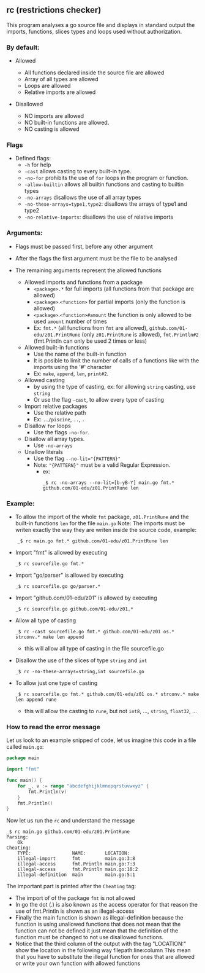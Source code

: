 ## rc (restrictions checker)

This program analyses a go source file and displays in standard output the imports, functions, slices types and loops used without authorization.

### By default:

- Allowed
  - All functions declared inside the source file are allowed
  - Array of all types are allowed
  - Loops are allowed
  - Relative imports are allowed

- Disallowed
  - NO imports are allowed
  - NO built-in functions are allowed.
  - NO casting is allowed

### Flags

- Defined flags:
  - `-h` for help
  - `-cast` allows casting to every built-in type.
  - `-no-for` prohibits the use of `for` loops in the program or function.
  - `-allow-builtin` allows all builtin functions and casting to builtin types
  - `-no-arrays` disallows the use of all array types
  - `-no-these-arrays=type1,type2`: disallows the arrays of type1 and type2
  - `-no-relative-imports`: disallows the use of relative imports

### Arguments:

- Flags must be passed first, before any other argument

- After the flags the first argument must be the file to be analysed

- The remaining arguments represent the allowed functions
  - Allowed imports and functions from a package
    - `<package>.*` for full imports (all functions from that package are allowed)
    - `<package>`.`<function>` for partial imports (only the function is allowed)
    - `<package>`.`<function>#amount` the function is only allowed to be used `amount` number of times
    - Ex: `fmt.*` (all functions from `fmt` are allowed), `github.com/01-edu/z01.PrintRune` (only `z01.PrintRune` is allowed), `fmt.Println#2` (fmt.Println can only be used 2 times or less)
  - Allowed built-in functions
    - Use the name of the built-in function
    - It is posible to limit the number of calls of a functions like with the imports using the '#' character
    - Ex: `make`, `append`, `len`, `print#2`.
  - Allowed casting
    - by using the type of casting, ex: for allowing `string` casting, use `string`
    - Or use the flag `-cast`, to allow every type of casting
  - Import relative packages
    - Use the relative path
    - Ex: `../piscine`, `..`, `.`
  - Disallow `for` loops
    - Use the flags `-no-for`.
  - Disallow all array types.
    - Use `-no-arrays`
  - Unallow literals
    - Use the flag `--no-lit="{PATTERN}"`
    - Note: `"{PATTERN}"` must be a valid Regular Expression.
      - ex:
        ```console
        _$ rc -no-arrays --no-lit=[b-yB-Y] main.go fmt.* github.com/01-edu/z01.PrintRune len 
        ```

### Example:

- To allow the import of the whole `fmt` package, `z01.PrintRune` and the built-in functions `len` for the file `main.go`
   Note: The imports must be writen exactly the way they are writen inside the source code, example:

```console
    _$ rc main.go fmt.* github.com/01-edu/z01.PrintRune len
```

- Import "fmt" is allowed by executing
    ```console
    _$ rc sourcefile.go fmt.*
    ```

- Import "go/parser" is allowed by executing
    ```console
    _$ rc sourcefile.go go/parser.*
    ```

- Import "github.com/01-edu/z01" is allowed by executing
    ```console
    _$ rc sourcefile.go github.com/01-edu/z01.*
    ```

- Allow all type of casting

    ```console
    _$ rc -cast sourcefile.go fmt.* github.com/01-edu/z01 os.* strconv.* make len append
    ```
  - this will allow all type of casting in the file sourcefile.go

- Disallow the use of the slices of type `string` and `int`

    ```console
    _$ rc -no-these-arrays=string,int sourcefile.go
    ```

- To allow just one type of casting

    ```console
    _$ rc sourcefile.go fmt.* github.com/01-edu/z01 os.* strconv.* make len append rune
    ```
  - this will allow the casting to `rune`, but not `int8`, ..., `string`, `float32`, ...

### How to read the error message

Let us look to an example snipped of code, let us imagine this code in a file called `main.go`:

```go
package main

import "fmt"

func main() {
	for _, v := range "abcdefghijklmnopqrstuvwxyz" {
		fmt.Println(v)
	}
	fmt.Println()
}
```

Now let us run the `rc` and understand the message

```console
_$ rc main.go github.com/01-edu/z01.PrintRune
Parsing:
	Ok
Cheating:
	TYPE:             	NAME:      	LOCATION:
	illegal-import    	fmt        	main.go:3:8
	illegal-access    	fmt.Println	main.go:7:3
	illegal-access    	fmt.Println	main.go:10:2
	illegal-definition	main       	main.go:5:1
```

The important part is printed after the `Cheating` tag:
- The import of of the package `fmt` is not allowed
- In go the dot (.) is also known as the access operator for that reason the use of fmt.Println is shown as an illegal-access
- Finally the main function is shown as illegal-definition because the function is using unallowed functions that does not mean that the function can not be defined it just mean that the definition of the function must be changed to not use disallowed functions.
- Notice that the third column of the output with the tag "LOCATION:" show the location in the following way filepath:line:column
This mean that you have to substitute the illegal function for ones that are allowed or write your own function with allowed functions
